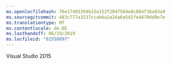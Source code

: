 ```yaml
---
ms.openlocfilehash: 76e17403394b15a153f2047584e0c864f36e83a9
ms.sourcegitcommit: 483c777a1537ccab6a2a2da6a5d1fe4470dd0e7e
ms.translationtype: MT
ms.contentlocale: de-DE
ms.lasthandoff: 06/19/2019
ms.locfileid: "61550897"
---
```

Visual Studio 2015